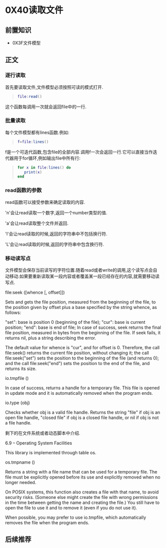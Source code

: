 # 0X40读取文件

## 前置知识

* 0X3F文件模型

## 正文

### 逐行读取

首先要读取文件,文件模型必须按照可读的模式打开.

>```lua
>file:read()
>```

这个函数每调用一次就会返回file中的一行.

### 批量读取

每个文件模型都有lines函数.例如:

>```lua
>f=file:lines()
>```

f是一个可迭代函数,包含file的全部内容.调用f一次会返回一行.它可以直接当作迭代器用于for循环,例如输出file中所有行:

>```lua
>for x in file:lines() do
>    print(x)
>end
>```

### read函数的参数

read函数可以接受参数来确定读取的内容.

'n'会让read读取一个数字,返回一个number类型的值.

'a'会让read读取整个文件并返回.

'l'会让read读取的时候,返回的字符串中不包括换行符.

'L'会让read读取的时候,返回的字符串中包含换行符.

### 移动读写点

文件模型会保存当前读写的字符位置.随着read或者write的调用,这个读写点会自动移动.如果要重新读取某一段内容或者覆盖某一段已经存在的内容,就需要移动读写点.


file:seek ([whence [, offset]])

Sets and gets the file position, measured from the beginning of the file, to the position given by offset plus a base specified by the string whence, as follows:

"set": base is position 0 (beginning of the file);
"cur": base is current position;
"end": base is end of file;
In case of success, seek returns the final file position, measured in bytes from the beginning of the file. If seek fails, it returns nil, plus a string describing the error.

The default value for whence is "cur", and for offset is 0. Therefore, the call file:seek() returns the current file position, without changing it; the call file:seek("set") sets the position to the beginning of the file (and returns 0); and the call file:seek("end") sets the position to the end of the file, and returns its size.



io.tmpfile ()

In case of success, returns a handle for a temporary file. This file is opened in update mode and it is automatically removed when the program ends.

io.type (obj)

Checks whether obj is a valid file handle. Returns the string "file" if obj is an open file handle, "closed file" if obj is a closed file handle, or nil if obj is not a file handle.




剩下的在文件系统或者动态脚本中介绍.

6.9 – Operating System Facilities

This library is implemented through table os.

os.tmpname ()

Returns a string with a file name that can be used for a temporary file. The file must be explicitly opened before its use and explicitly removed when no longer needed.

On POSIX systems, this function also creates a file with that name, to avoid security risks. (Someone else might create the file with wrong permissions in the time between getting the name and creating the file.) You still have to open the file to use it and to remove it (even if you do not use it).

When possible, you may prefer to use io.tmpfile, which automatically removes the file when the program ends.




## 后续推荐